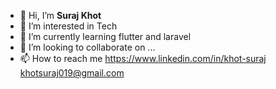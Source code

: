 - 👋 Hi, I’m <b>Suraj Khot</b>
- 👀 I’m interested in Tech
- 🌱 I’m currently learning flutter and laravel
- 💞️ I’m looking to collaborate on ...
- 📫 How to reach me
      <link>https://www.linkedin.com/in/khot-suraj</link>
      <br>
      <link>khotsuraj019@gmail.com</link>
  

